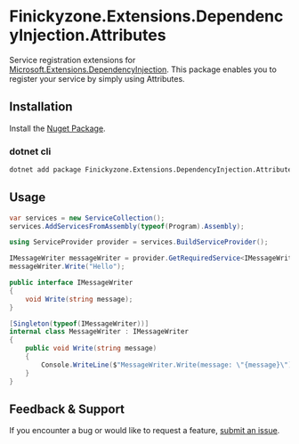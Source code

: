 # Finickyzone.Extensions.DependencyInjection.Attributes

Service registration extensions
for [Microsoft.Extensions.DependencyInjection](https://www.nuget.org/packages/Microsoft.Extensions.DependencyInjection).
This package enables you to register your service by simply using Attributes.

## Installation

Install the [Nuget Package](https://www.nuget.org/packages/Finickyzone.Extensions.DependencyInjection.Attributes).

### dotnet cli
```bash
dotnet add package Finickyzone.Extensions.DependencyInjection.Attributes
```

## Usage

```c#
var services = new ServiceCollection();
services.AddServicesFromAssembly(typeof(Program).Assembly);

using ServiceProvider provider = services.BuildServiceProvider();

IMessageWriter messageWriter = provider.GetRequiredService<IMessageWriter>()!;
messageWriter.Write("Hello");

public interface IMessageWriter
{
    void Write(string message);
}

[Singleton(typeof(IMessageWriter))]
internal class MessageWriter : IMessageWriter
{
    public void Write(string message)
    {
        Console.WriteLine($"MessageWriter.Write(message: \"{message}\")");
    }
}
```

## Feedback & Support

If you encounter a bug or would like to request a
feature, [submit an issue](https://github.com/finickyzone/dotnet-extensions/issues/new/choose).